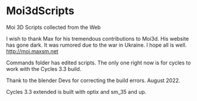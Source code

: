 # Moi3dScripts
Moi 3D Scripts collected from the Web

I wish to thank Max for his tremendous contributions to Moi3d. His website has gone dark. It was rumored due to the war in Ukraine. I hope all is well. http://moi.maxsm.net

Commands folder has edited scripts. The only one right now is for cycles to work with the Cycles 3.3 build.

Thank to the blender Devs for correcting the build errors. August 2022.

Cycles 3.3 extended is built with optix and sm_35 and up.
